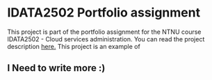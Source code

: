 # IDATA2502 Portfolio assignment

This project is part of the portfolio assignment for the NTNU course IDATA2502 - Cloud services administration. You can read the project description [here.](Project-Description.md) This project is an example of 

## I Need to write more :)
